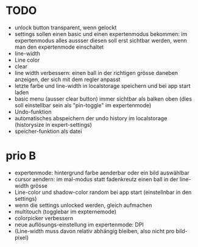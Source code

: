 TODO
====

- unlock button transparent, wenn gelockt
- settings sollen einen basic und einen expertenmodus bekommen: im expertenmodus alles aussser diesen soll erst sichtbar werden, wenn man den expertenmode einschaltet
 - line-width
 - Line color
 - clear
- line width verbessern: einen ball in der richtigen grösse daneben anzeigen, der sich mit dem regler anpasst
- letzte farbe und line-width in localstorage speichern und bei app start laden
- basic menu (ausser clear button) immer sichtbar als balken oben (dies soll einstellbar sein als "pin-toggle" im expertenmode)
- Undo-funktion
- automatisches abspeichern der undo history im localstorage (historysize in expert-settings)
- speicher-funktion als datei

# prio B
- expertenmode: hintergrund farbe aenderbar oder ein bild auswählbar
- cursor aendern: im mal-modus statt fadenkreutz einen ball in der line-width grösse
- Line-color und shadow-color random bei app start (einstellnbar in den settings)
- wenn die settings unlocked werden, gleich aufmachen
- multitouch (togglebar im expternemode)
- colorpicker verbessern
- neue auflösungs-einstellung im expertenmode: DPI
 - (Line-width muss davon relativ abhängig bleiben, also nicht pro bild-pixel)
